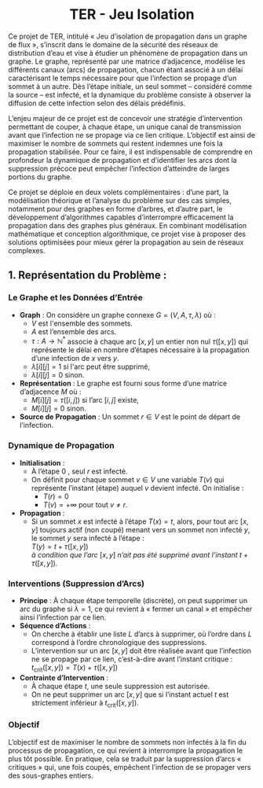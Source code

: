 <h1 align="center">TER - Jeu Isolation</h1>

Ce projet de TER, intitulé « Jeu d’isolation de propagation dans un graphe de flux », s’inscrit dans le domaine de la sécurité des réseaux de distribution d’eau et vise à étudier un phénomène de propagation dans un graphe. Le graphe, représenté par une matrice d’adjacence, modélise les différents canaux (arcs) de propagation, chacun étant associé à un délai caractérisant le temps nécessaire pour que l’infection se propage d’un sommet à un autre. Dès l’étape initiale, un seul sommet – considéré comme la source – est infecté, et la dynamique du problème consiste à observer la diffusion de cette infection selon des délais prédéfinis.

L’enjeu majeur de ce projet est de concevoir une stratégie d’intervention permettant de couper, à chaque étape, un unique canal de transmission avant que l’infection ne se propage via ce lien critique. L’objectif est ainsi de maximiser le nombre de sommets qui restent indemnes une fois la propagation stabilisée. Pour ce faire, il est indispensable de comprendre en profondeur la dynamique de propagation et d’identifier les arcs dont la suppression précoce peut empêcher l’infection d’atteindre de larges portions du graphe.

Ce projet se déploie en deux volets complémentaires : d’une part, la modélisation théorique et l’analyse du problème sur des cas simples, notamment pour des graphes en forme d’arbres, et d’autre part, le développement d’algorithmes capables d’interrompre efficacement la propagation dans des graphes plus généraux. En combinant modélisation mathématique et conception algorithmique, ce projet vise à proposer des solutions optimisées pour mieux gérer la propagation au sein de réseaux complexes.

## 1. Représentation du Problème :

### Le Graphe et les Données d’Entrée
- **Graph** : On considère un graphe connexe $G = (V,A,\tau, \lambda)$ où :
  - $V$ est l'ensemble des sommets.
  - $A$ est l’ensemble des arcs.
  - $\tau : A \rightarrow \mathbb{N}^*$ associe à chaque arc $[x, y]$ un entier non nul $\tau([x,y])$ qui représente le délai en nombre d’étapes nécessaire à la propagation d’une infection de $x$ vers $y$.
  - $\lambda[i][j] = 1$ si l'arc peut être supprimé,
  - $\lambda[i][j] = 0$ sinon.
- **Représentation** : Le graphe est fourni sous forme d’une matrice d’adjacence $M$ où :
  - $M[i][j] = \tau([i,j])$ si l’arc $[i,j]$ existe,
  - $M[i][j] = 0$ sinon.
- **Source de Propagation** : Un sommet $r \in V$ est le point de départ de l’infection.

### Dynamique de Propagation
- **Initialisation** :
  - À l’étape $0$ , seul $r$ est infecté.
  - On définit pour chaque sommet $v \in V$ une variable $T(v)$ qui représente l’instant (étape) auquel $v$ devient infecté. On initialise :
    - $T(r) = 0$
    - $T(v) = +\infty$ pour tout $v \neq r$.
- **Propagation** :
  - Si un sommet $x$ est infecté à l’étape $T(x)=t$, alors, pour tout arc $[x,y]$ toujours actif (non coupé) menant vers un sommet non infecté $y$, le sommet $y$ sera infecté à l’étape : 
  <br> $T(y) = t + \tau([x,y])$ 
  <br> *à condition que l’arc* $[x,y]$ *n’ait pas été supprimé avant l’instant* $t + \tau([x,y])$*.*

### Interventions (Suppression d’Arcs)
- **Principe** : À chaque étape temporelle (discrète), on peut supprimer un arc du graphe si $\lambda = 1$, ce qui revient à « fermer un canal » et empêcher ainsi l’infection par ce lien.
- **Séquence d’Actions** :
  - On cherche à établir une liste $L$ d’arcs à supprimer, où l’ordre dans $L$ correspond à l’ordre chronologique des suppressions.
  - L’intervention sur un arc $[x,y]$ doit être réalisée avant que l’infection ne se propage par ce lien, c’est-à-dire avant l’instant critique :
  <br> $t_{\text{crit}}([x,y]) = T(x) + \tau([x,y])$
- **Contrainte d’Intervention** :
  - À chaque étape $t$, une seule suppression est autorisée.
  - On ne peut supprimer un arc $[x,y]$ que si l’instant actuel $t$ est strictement inférieur à $t_{\text{crit}}([x,y])$.

### Objectif
L’objectif est de maximiser le nombre de sommets non infectés à la fin du processus de propagation, ce qui revient à interrompre la propagation le plus tôt possible. En pratique, cela se traduit par la suppression d’arcs « critiques » qui, une fois coupés, empêchent l’infection de se propager vers des sous-graphes entiers.
